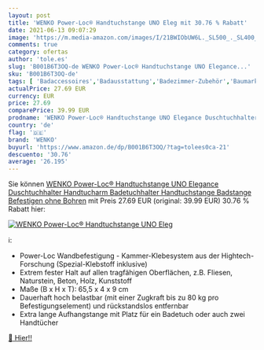 ```yaml
---
layout: post
title: 'WENKO Power-Loc® Handtuchstange UNO Eleg mit 30.76 % Rabatt'
date: 2021-06-13 09:07:29
image: 'https://m.media-amazon.com/images/I/21BWIObUW6L._SL500_._SL400_.jpg'
comments: true
category: ofertas
author: 'tole.es'
slug: 'B001B6T3OQ-de WENKO Power-Loc® Handtuchstange UNO Elegance...'
sku: 'B001B6T3OQ-de'
tags: [ 'Badaccessoires','Badausstattung','Badezimmer-Zubehör','Baumarkt','Duschkörbe & Duschablagen','Duschvorhänge & Zubehör','Duschzubehör','Eisenwaren','Handtuchhalter & -stangen','Küche, Haushalt & Wohnen','wenko', ]
actualPrice: 27.69 EUR
currency: EUR
price: 27.69
comparePrice: 39.99 EUR
prodname: 'WENKO Power-Loc® Handtuchstange UNO Elegance Duschtuchhalter Handtucharm Badetuchhalter Handtuchstange Badstange Befestigen ohne Bohren'
country: 'de'
flag: '🇩🇪'
brand: 'WENKO'
buyurl: 'https://www.amazon.de/dp/B001B6T3OQ/?tag=tolees0ca-21'
descuento: '30.76'
average: '26.195'
---
```


Sie können [WENKO Power-Loc® Handtuchstange UNO Elegance Duschtuchhalter Handtucharm Badetuchhalter Handtuchstange Badstange Befestigen ohne Bohren](https://www.amazon.de/dp/B001B6T3OQ/?tag=tolees0ca-21) mit Preis 27.69 EUR (original: 39.99 EUR) 30.76 % Rabatt hier:

[![WENKO Power-Loc® Handtuchstange UNO Eleg](https://m.media-amazon.com/images/I/21BWIObUW6L._SL500_._SL400_.jpg)](https://www.amazon.de/dp/B001B6T3OQ/?tag=tolees0ca-21)

ℹ️:

- Power-Loc Wandbefestigung - Kammer-Klebesystem aus der Hightech-Forschung (Spezial-Klebstoff inklusive)
- Extrem fester Halt auf allen tragfähigen Oberflächen, z.B. Fliesen, Naturstein, Beton, Holz, Kunststoff
- Maße (B x H x T): 65,5 x 4 x 9 cm
- Dauerhaft hoch belastbar (mit einer Zugkraft bis zu 80 kg pro Befestigungselement) und rückstandslos entfernbar
- Extra lange Aufhangstange mit Platz für ein Badetuch oder auch zwei Handtücher

[🛒 Hier!!](https://www.amazon.de/dp/B001B6T3OQ/?tag=tolees0ca-21)
